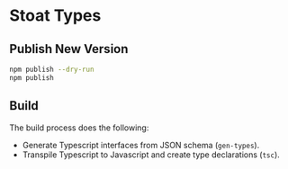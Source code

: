 # Stoat Types

## Publish New Version

```sh
npm publish --dry-run
npm publish
````

## Build

The build process does the following:
- Generate Typescript interfaces from JSON schema (`gen-types`).
- Transpile Typescript to Javascript and create type declarations (`tsc`).
